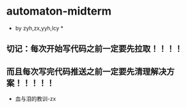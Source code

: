 # automaton-midterm
* by zyh,zx,yyh,lcy *

## 切记：每次开始写代码之前一定要先拉取！！！！

## 而且每次写完代码推送之前一定要先清理解决方案！！！！！

- 血与泪的教训-zx
